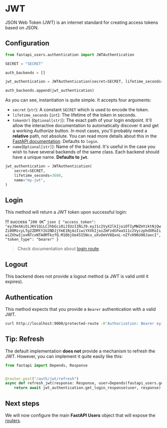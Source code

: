 # JWT

JSON Web Token (JWT) is an internet standard for creating access tokens based on JSON.

## Configuration

```py
from fastapi_users.authentication import JWTAuthentication

SECRET = "SECRET"

auth_backends = []

jwt_authentication = JWTAuthentication(secret=SECRET, lifetime_seconds=3600, tokenUrl="auth/jwt/login")

auth_backends.append(jwt_authentication)
```

As you can see, instantiation is quite simple. It accepts four arguments:

* `secret` (`str`): A constant `SECRET` which is used to encode the token.
* `lifetime_seconds` (`int`): The lifetime of the token in seconds.
* `tokenUrl` (`Optional[str]`): The exact path of your login endpoint. It'll allow the interactive documentation to automatically discover it and get a working *Authorize* button. In most cases, you'll probably need a **relative** path, not absolute. You can read more details about this in the [FastAPI documentation](https://fastapi.tiangolo.com/tutorial/security/first-steps/#fastapis-oauth2passwordbearer). Defaults to `login`.
* `name`(`Optional[str]`): Name of the backend. It's useful in the case you wish to have several backends of the same class. Each backend should have a unique name. **Defaults to `jwt`**.

```py
jwt_authentication = JWTAuthentication(
    secret=SECRET,
    lifetime_seconds=3600,
    name="my-jwt",
)
```

## Login

This method will return a JWT token upon successful login:

!!! success "`200 OK`"
    ```json
    {
        "access_token": "eyJ0eXAiOiJKV1QiLCJhbGciOiJIUzI1NiJ9.eyJ1c2VyX2lkIjoiOTIyMWZmYzktNjQwZi00MzcyLTg2ZDMtY2U2NDJjYmE1NjAzIiwiYXVkIjoiZmFzdGFwaS11c2VyczphdXRoIiwiZXhwIjoxNTcxNTA0MTkzfQ.M10bjOe45I5Ncu_uXvOmVV8QxnL-nZfcH96U90JaocI",
        "token_type": "bearer"
    }
    ```

> Check documentation about [login route](../../usage/routes.md#post-loginname).

## Logout

This backend does not provide a logout method (a JWT is valid until it expires).

## Authentication

This method expects that you provide a `Bearer` authentication with a valid JWT.

```bash
curl http://localhost:9000/protected-route -H'Authorization: Bearer eyJ0eXAiOiJKV1QiLCJhbGciOiJIUzI1NiJ9.eyJ1c2VyX2lkIjoiOTIyMWZmYzktNjQwZi00MzcyLTg2ZDMtY2U2NDJjYmE1NjAzIiwiYXVkIjoiZmFzdGFwaS11c2VyczphdXRoIiwiZXhwIjoxNTcxNTA0MTkzfQ.M10bjOe45I5Ncu_uXvOmVV8QxnL-nZfcH96U90JaocI'
```

## Tip: Refresh

The default implementation **does not** provide a mechanism to refresh the JWT. However, you can implement it quite easily like this:

```py
from fastapi import Depends, Response


@router.post("/auth/jwt/refresh")
async def refresh_jwt(response: Response, user=Depends(fastapi_users.get_current_active_user)):
    return await jwt_authentication.get_login_response(user, response)
```

## Next steps

We will now configure the main **FastAPI Users** object that will expose the [routers](../routers/index.md).
